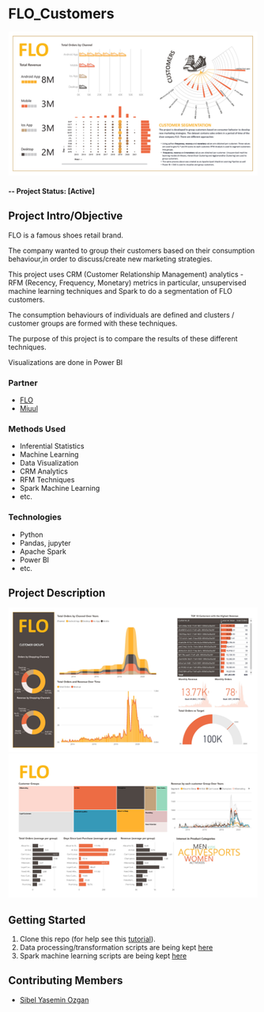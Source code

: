 # FLO_Customers

![Flo Infographics](reports/img/FLO_Customers_Report_Page_3.jpg)


#### -- Project Status: [Active]

## Project Intro/Objective


FLO is a famous shoes retail brand.

The company wanted to group their customers based on their consumption behaviour,in order to discuss/create new marketing strategies.

This project uses CRM (Customer Relationship Management) analytics - RFM (Recency, Frequency, Monetary) metrics in particular, 
unsupervised machine learning techniques and Spark to do a segmentation of FLO customers.

The consumption behaviours of individuals are defined and clusters / customer groups are formed with these techniques.

The purpose of this project is to compare the results of these different techniques.

Visualizations are done in Power BI


### Partner
* [FLO](https://www.flo.com.tr/)
* [Miuul](https://miuul.com/)


### Methods Used
* Inferential Statistics
* Machine Learning
* Data Visualization
* CRM Analytics
* RFM Techniques
* Spark Machine Learning
* etc.

### Technologies
* Python
* Pandas, jupyter
* Apache Spark
* Power BI
* etc.

## Project Description

![alternative text](reports/img/FLO_Customers_Report_Page_1.jpg)
![alternative text](reports/img/FLO_Customers_Report_Page_2.jpg)

## Getting Started

1. Clone this repo (for help see this [tutorial](https://help.github.com/articles/cloning-a-repository/)).
2. Data processing/transformation scripts are being kept [here](notebooks)
3. Spark machine learning scripts are being kept [here](src)



## Contributing Members
 - [Sibel Yasemin Ozgan](https://github.com/sibelyozgan)
